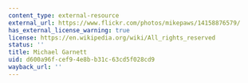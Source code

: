 ```yaml
---
content_type: external-resource
external_url: https://www.flickr.com/photos/mikepaws/14158876579/
has_external_license_warning: true
license: https://en.wikipedia.org/wiki/All_rights_reserved
status: ''
title: Michael Garnett
uid: d600a96f-cef9-4e8b-b31c-63cd5f028cd9
wayback_url: ''
---
```

